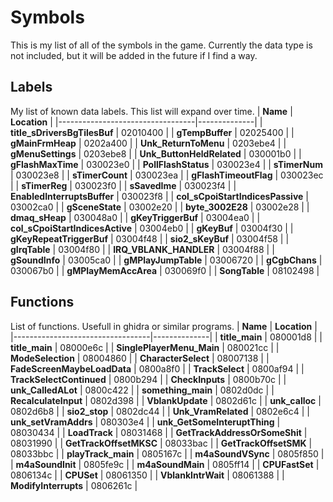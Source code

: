 # Symbols
This is my list of all of the symbols in the game. Currently the data type is not included, but it will be added in the future if I find a way.

## Labels
My list of known data labels. This list will expand over time.
| **Name**                         | **Location** |
|----------------------------------|--------------|
| **title_sDriversBgTilesBuf**     | 02010400     |
| **gTempBuffer**                  | 02025400     |
| **gMainFrmHeap**                 | 0202a400     |
| **Unk_ReturnToMenu**             | 0203ebe4     |
| **gMenuSettings**                | 0203ebe8     |
| **Unk_ButtonHeldRelated**        | 030001b0     |
| **gFlashMaxTime**                | 030023e0     |
| **PollFlashStatus**              | 030023e4     |
| **sTimerNum**                    | 030023e8     |
| **sTimerCount**                  | 030023ea     |
| **gFlashTimeoutFlag**            | 030023ec     |
| **sTimerReg**                    | 030023f0     |
| **sSavedIme**                    | 030023f4     |
| **EnabledInterruptsBuffer**      | 030023f8     |
| **col_sCpoiStartIndicesPassive** | 03002ca0     |
| **gSceneState**                  | 03002e20     |
| **byte_3002E28**                 | 03002e28     |
| **dmaq_sHeap**                   | 030048a0     |
| **gKeyTriggerBuf**               | 03004ea0     |
| **col_sCpoiStartIndicesActive**  | 03004eb0     |
| **gKeyBuf**                      | 03004f30     |
| **gKeyRepeatTriggerBuf**         | 03004f48     |
| **sio2_sKeyBuf**                 | 03004f58     |
| **gIrqTable**                    | 03004f80     |
| **IRQ_VBLANK_HANDLER**           | 03004f88     |
| **gSoundInfo**                   | 03005ca0     |
| **gMPlayJumpTable**              | 03006720     |
| **gCgbChans**                    | 030067b0     |
| **gMPlayMemAccArea**             | 030069f0     |
| **SongTable**                    | 08102498     |

## Functions
List of functions. Usefull in ghidra or similar programs.
| **Name**                         | **Location** |
|----------------------------------|--------------|
| **title_main**                   | 080001d8     |
| **title_main**                   | 08000e6c     |
| **SinglePlayerMenu_Main**        | 080021cc     |
| **ModeSelection**                | 08004860     |
| **CharacterSelect**              | 08007138     |
| **FadeScreenMaybeLoadData**      | 0800a8f0     |
| **TrackSelect**                  | 0800af94     |
| **TrackSelectContinued**         | 0800b294     |
| **CheckInputs**                  | 0800b70c     |
| **unk_CalledALot**               | 0800c422     |
| **something_main**               | 0802d0dc     |
| **RecalculateInput**             | 0802d398     |
| **VblankUpdate**                 | 0802d61c     |
| **unk_calloc**                   | 0802d6b8     |
| **sio2_stop**                    | 0802dc44     |
| **Unk_VramRelated**              | 0802e6c4     |
| **unk_setVramAddrs**             | 080303e4     |
| **unk_GetSomeInteruptThing**     | 08030434     |
| **LoadTrack**                    | 08031468     |
| **GetTrackAddressOrSomeShit**    | 08031990     |
| **GetTrackOffsetMKSC**           | 08033bac     |
| **GetTrackOffsetSMK**            | 08033bbc     |
| **playTrack_main**               | 0805167c     |
| **m4aSoundVSync**                | 0805f850     |
| **m4aSoundInit**                 | 0805fe9c     |
| **m4aSoundMain**                 | 0805ff14     |
| **CPUFastSet**                   | 0806134c     |
| **CPUSet**                       | 08061350     |
| **VblankIntrWait**               | 08061388     |
| **ModifyInterrupts**             | 0806261c     |
